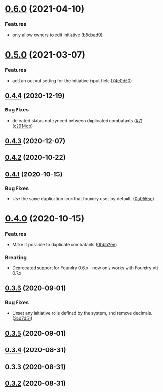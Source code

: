 # [0.6.0](https://github.com/wakeand/fvtt-module-reverseinitiativeorder/compare/v0.5.0...v0.6.0) (2021-04-10)


### Features

* only allow owners to edit initiative ([b5dbad9](https://github.com/wakeand/fvtt-module-reverseinitiativeorder/commit/b5dbad9))




# [0.5.0](https://github.com/wakeand/fvtt-module-reverseinitiativeorder/compare/v0.4.4...v0.5.0) (2021-03-07)


### Features

* add an out out setting for the initiative input field ([74e0d60](https://github.com/wakeand/fvtt-module-reverseinitiativeorder/commit/74e0d60))




## [0.4.4](https://github.com/wakeand/fvtt-module-reverseinitiativeorder/compare/v0.4.3...v0.4.4) (2020-12-19)


### Bug Fixes

* defeated status not synced between duplicated combatants ([#7](https://github.com/wakeand/fvtt-module-reverseinitiativeorder/issues/7)) ([c2914cb](https://github.com/wakeand/fvtt-module-reverseinitiativeorder/commit/c2914cb))




## [0.4.3](https://github.com/wakeand/fvtt-module-reverseinitiativeorder/compare/v0.4.2...v0.4.3) (2020-12-07)




## [0.4.2](https://github.com/wakeand/fvtt-module-reverseinitiativeorder/compare/v0.4.1...v0.4.2) (2020-10-22)




## [0.4.1](https://github.com/wakeand/fvtt-module-reverseinitiativeorder/compare/v0.4.0...v0.4.1) (2020-10-15)


### Bug Fixes

* Use the same duplication icon that foundry uses by default. ([0a0555e](https://github.com/wakeand/fvtt-module-reverseinitiativeorder/commit/0a0555e))




# [0.4.0](https://github.com/wakeand/fvtt-module-reverseinitiativeorder/compare/v0.3.6...v0.4.0) (2020-10-15)


### Features

* Make it possible to duplicate combatants ([0bbb2ee](https://github.com/wakeand/fvtt-module-reverseinitiativeorder/commit/0bbb2ee))

### Breaking

* Deprecated support for Foundry 0.6.x - now only works with Foundry vtt 0.7.x



## [0.3.6](https://github.com/wakeand/fvtt-module-reverseinitiativeorder/compare/v0.3.5...v0.3.6) (2020-09-01)


### Bug Fixes

* Unset any initiative rolls defined by the system, and remove decimals. ([3ad7d51](https://github.com/wakeand/fvtt-module-reverseinitiativeorder/commit/3ad7d51))




## [0.3.5](https://github.com/wakeand/fvtt-module-reverseinitiativeorder/compare/v0.3.4...v0.3.5) (2020-09-01)




## [0.3.4](https://github.com/wakeand/fvtt-module-reverseinitiativeorder/compare/v0.3.3...v0.3.4) (2020-08-31)




## [0.3.3](https://github.com/wakeand/fvtt-module-reverseinitiativeorder/compare/v0.3.2...v0.3.3) (2020-08-31)




## [0.3.2](https://github.com/wakeand/fvtt-module-reverseinitiativeorder/compare/0.3.1...v0.3.2) (2020-08-31)




